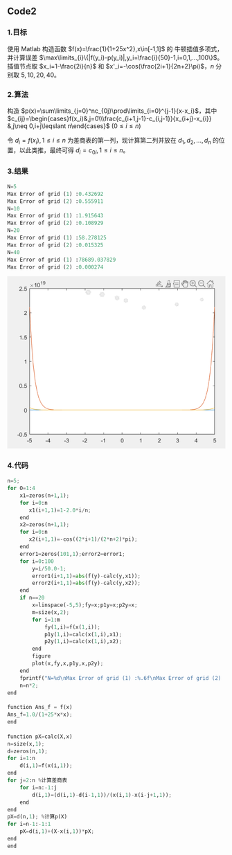 ## **Code2**

### **1.目标**

使用 Matlab 构造函数 $f(x)=\frac{1}{1+25x^2},x\in[-1,1]$ 的 牛顿插值多项式，并计算误差 $\max\limits_{i}\{|f(y_i)-p(y_i)|,y_i=\frac{i}{50}-1,i=0,1,...,100\}$。插值节点取 $x_i=1-\frac{2i}{n}$ 和 $x'_i=-\cos(\frac{2i+1}{2n+2}\pi)$，$n$ 分别取 $5,10,20,40$。

### **2.算法**

构造 $p(x)=\sum\limits_{j=0}^nc_{0j}\prod\limits_{i=0}^{j-1}{x-x_i}$，其中 $c_{ij}=\begin{cases}f(x_i)&,j=0\\\frac{c_{i+1,j-1}-c_{i,j-1}}{x_{i+j}-x_{i}} &,j\neq 0,i+j\leqslant n\end{cases}$ $(0\leqslant i \leqslant n)$

令 $d_i=f(x_i),1\leqslant i \leqslant n$ 为差商表的第一列，现计算第二列并放在 $d_1,d_2,...,d_n$ 的位置，以此类推，最终可得 $d_i=c_{0i},1\leqslant  i\leqslant n$。

### **3.结果**

```python
N=5
Max Error of grid (1) :0.432692
Max Error of grid (2) :0.555911
N=10
Max Error of grid (1) :1.915643
Max Error of grid (2) :0.108929
N=20
Max Error of grid (1) :58.278125
Max Error of grid (2) :0.015325
N=40
Max Error of grid (1) :78689.037829
Max Error of grid (2) :0.000274
```

![](_1.png)

### **4.代码**

```python
n=5;
for O=1:4
    x1=zeros(n+1,1);
    for i=0:n
       x1(i+1,1)=1-2.0*i/n;
    end
    x2=zeros(n+1,1);
    for i=0:n
       x2(i+1,1)=-cos((2*i+1)/(2*n+2)*pi);
    end
    error1=zeros(101,1);error2=error1;
    for i=0:100
        y=i/50.0-1;
        error1(i+1,1)=abs(f(y)-calc(y,x1));
        error2(i+1,1)=abs(f(y)-calc(y,x2));
    end
    if n==20
        x=linspace(-5,5);fy=x;p1y=x;p2y=x;
        m=size(x,2);
        for i=1:m
            fy(1,i)=f(x(1,i));
            p1y(1,i)=calc(x(1,i),x1);
            p2y(1,i)=calc(x(1,i),x2);
        end
        figure
        plot(x,fy,x,p1y,x,p2y);
    end
    fprintf("N=%d\nMax Error of grid (1) :%.6f\nMax Error of grid (2) :%.6f\n",n,max(error1),max(error2));
    n=n*2;
end

function Ans_f = f(x)
Ans_f=1.0/(1+25*x*x);
end

function pX=calc(X,x)
n=size(x,1);
d=zeros(n,1);
for i=1:n
    d(i,1)=f(x(i,1));
end
for j=2:n %计算差商表
    for i=n:-1:j
        d(i,1)=(d(i,1)-d(i-1,1))/(x(i,1)-x(i-j+1,1));
    end
end
pX=d(n,1); %计算p(X)
for i=n-1:-1:1
    pX=d(i,1)+(X-x(i,1))*pX;
end
end
```